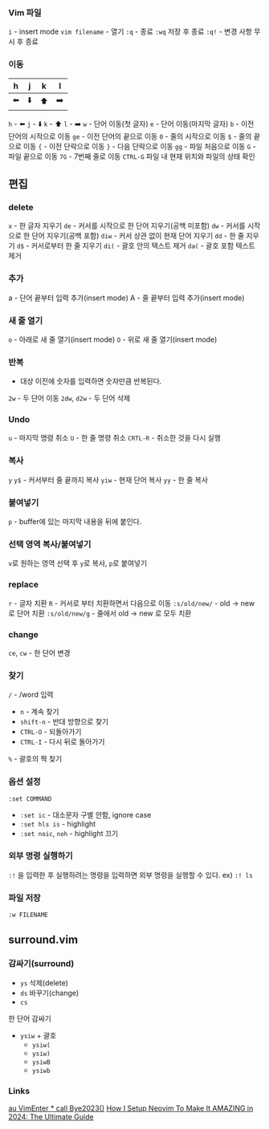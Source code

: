 ### Vim 파일

`i` - insert mode
`vim filename` - 열기
`:q` - 종료
`:wq` 저장 후 종료
`:q!` - 변경 사항 무시 후 종료

### 이동

| h   | j   | k   | l   |
| --- | --- | --- | --- |
|  ⬅️  | ⬇️ |    ⬆️ | ➡️  |

`h` - ⬅️
`j` - ⬇️
`k` - ⬆️
`l` - ➡️
`w` - 단어 이동(첫 글자)
`e` - 단어 이동(마지막 글자)
`b` - 이전 단어의 시작으로 이동
`ge` - 이전 단어의 끝으로 이동
`0` - 줄의 시작으로 이동
`$` - 줄의 끝으로 이동
`{` - 이전 단락으로 이동
`}` - 다음 단락으로 이동
`gg` - 파일 처음으로 이동
`G` - 파일 끝으로 이동
`7G` - 7번째 줄로 이동
`CTRL-G` 파일 내 현재 위치와 파일의 상태 확인

## 편집

### delete

`x` - 한 글자 지우기
`de` - 커서를 시작으로 한 단어 지우기(공백 미포함)
`dw` - 커서를 시작으로 한 단어 지우기(공백 포함)
`diw` - 커서 상관 없이 현재 단어 지우기
`dd` - 한 줄 지우기
`d$` - 커서로부터 한 줄 지우기
`di(` - 괄호 안의 텍스트 제거
`da(` - 괄호 포함 텍스트 제거

### 추가

a - 단어 끝부터 입력 추가(insert mode)
A - 줄 끝부터 입력 추가(insert mode)

### 새 줄 열기

`o` - 아래로 새 줄 열기(insert mode)
`O` - 위로 새 줄 열기(insert mode)

### 반복

- 대상 이전에 숫자를 입력하면 숫자만큼 반복된다.

`2w` - 두 단어 이동
`2dw`, `d2w` - 두 단어 삭제

### Undo

`u` - 마지막 명령 취소
`U` - 한 줄 명령 취소
`CRTL-R` - 취소한 것을 다시 실행

### 복사

`y`
`y$` - 커서부터 줄 끝까지 복사
`yiw` - 현재 단어 복사
`yy` - 한 줄 복사

### 붙여넣기

`p` - buffer에 있는 마지막 내용을 뒤에 붙인다.

### 선택 영역 복사/붙여넣기

`v`로 원하는 영역 선택 후 `y`로 복사, `p`로 붙여넣기

### replace

`r` - 글자 치환
`R` - 커서로 부터 치환하면서 다음으로 이동
`:s/old/new/` - old -> new 로 단어 치환
`:s/old/new/g` - 줄에서 old -> new 로 모두 치환

### change

`ce`, `cw` - 한 단어 변경

### 찾기

`/` - /word 입력
- `n` - 계속 찾기
- `shift-n` - 반대 방향으로 찾기
- `CTRL-O` - 되돌아가기
- `CTRL-I` - 다시 뒤로 돌아가기

`%` - 괄호의 짝 찾기

### 옵션 설정

`:set COMMAND`
- `:set ic` - 대소문자 구별 안함, ignore case
- `:set hls is` - highlight
- `:set noic`, `noh` - highlight 끄기

### 외부 명령 실행하기

`:!` 을 입력한 후 실행하려는 명령을 입력하면 외부 명령을 실행할 수 있다.
ex) `:! ls`

### 파일 저장

`:w FILENAME`

## surround.vim

### 감싸기(surround)

- `ys`
삭제(delete)
- `ds`
바꾸기(change)
- `cs`

한 단어 감싸기
- `ysiw` + 괄호
	- `ysiw(`
	- `ysiw)`
	- `ysiwB`
	- `ysiwb`

### Links

[au VimEnter * call Bye2023()](https://au-vimenter.github.io/post/2023-12-23-au-vimenter/)
[How I Setup Neovim To Make It AMAZING in 2024: The Ultimate Guide](https://www.youtube.com/watch?v=6pAG3BHurdM)
